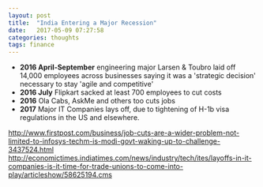 ```yaml
---
layout: post
title:  "India Entering a Major Recession"
date:   2017-05-09 07:27:58
categories: thoughts
tags: finance
---
```



* **2016 April-September** engineering major Larsen & Toubro laid off 14,000 employees across businesses saying it was a 'strategic decision' necessary to stay 'agile and competitive'
* **2016 July** Flipkart sacked at least 700 employees to cut costs
* **2016** Ola Cabs, AskMe and others too cuts jobs
* **2017** Major IT Companies lays off, due to tightening of H-1b visa regulations in the US and elsewhere.


http://www.firstpost.com/business/job-cuts-are-a-wider-problem-not-limited-to-infosys-techm-is-modi-govt-waking-up-to-challenge-3437524.html
http://economictimes.indiatimes.com/news/industry/tech/ites/layoffs-in-it-companies-is-it-time-for-trade-unions-to-come-into-play/articleshow/58625194.cms
